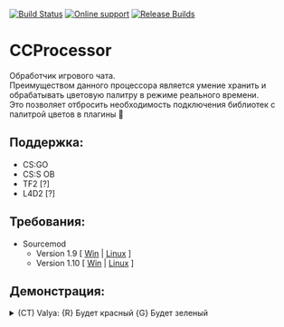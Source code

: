 [![Build Status](https://travis-ci.org/Nullent/CCProcessor.svg?branch=dev)](https://github.com/Nullent/CCProcessor) 
[![Online support](https://img.shields.io/discord/494942123548868609)](https://discord.gg/ChTyPUG) 
[![Release Builds](https://img.shields.io/github/v/release/Nullent/CCProcessor)](https://github.com/Nullent/CCProcessor/releases)

CCProcessor
============
Обработчик игрового чата. <br>
Преимуществом данного процессора является умение хранить и обрабатывать цветовую палитру в режиме реального времени. <br>
Это позволяет отбросить необходимость подключения библиотек с палитрой цветов в плагины :raised_hands:

Поддержка:
---------
- CS:GO
- CS:S OB
- TF2 [?]
- L4D2 [?]

Требования:
-------------
- Sourcemod 
    - Version 1.9 [ [Win](http://sourcemod.net/latest.php?os=windows&version=1.9) | [Linux](http://sourcemod.net/latest.php?os=linux&version=1.9) ]
    - Version 1.10 [ [Win](http://sourcemod.net/latest.php?os=windows&version=1.10) | [Linux](http://sourcemod.net/latest.php?os=linux&version=1.10) ]

Демонстрация:
------------------

<details>
    <summary> (CT) Valya: {R} Будет красный {G} Будет зеленый </summary>
    <p>
        <a href = "/screens/csgo.png"><img src = "/screens/csgo.png" /></a>
        <a href = "/screens/css.png"><img src = "/screens/css.png" /></a>
    </p>
</details>

